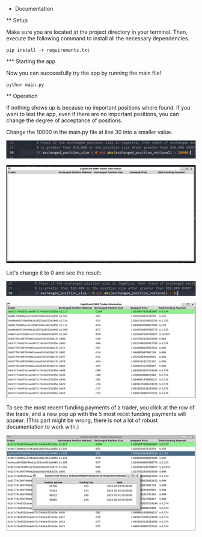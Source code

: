 * Documentation

** Setup

Make sure you are located at the project directory in your terminal. Then, execute the following command to install all the necessary dependencies.

```
pip install -r requirements.txt
```

*** Starting the app

Now you can successfully try the app by running the main file!

```
python main.py
```

** Operation

If nothing shows up is because no important positions where found. If you want to test the app, even if there are no important positions, you can change the degree of acceptance of positions.

Change the 10000 in the main.py file at line 30 into a smaller value.

![code snippet](resources/image.png)

![10000](resources/10000.png)

Let's change it to 0 and see the result:

![0](resources/0.png)

![example](resources/example.png)

To see the most recent funding payments of a trader, you click at the row of the trade, and a new pop up with the 5 most recet funding payments will appear. (This part might be wrong, there is not a lot of robust documentation to work with.)

![fund](resources/fund.png)







